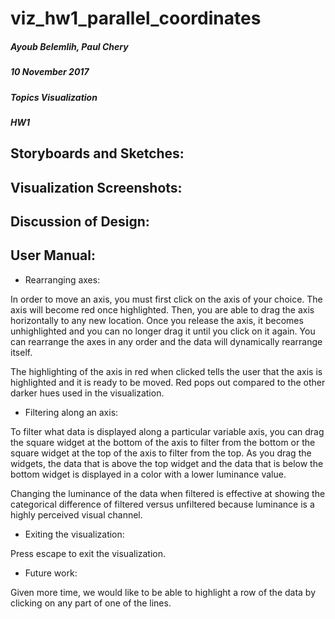 # viz_hw1_parallel_coordinates
##### Ayoub Belemlih, Paul Chery
##### 10 November 2017
##### Topics Visualization
##### HW1 

## Storyboards and Sketches:

## Visualization Screenshots:

## Discussion of Design:

## User Manual:

* Rearranging axes:

In order to move an axis, you must first click on the axis of your choice. The axis will become red once highlighted. Then, you are able to drag the axis horizontally to any new location. Once you release the axis, it becomes unhighlighted and you can no longer drag it until you click on it again. You can rearrange the axes in any order and the data will dynamically rearrange itself.

The highlighting of the axis in red when clicked tells the user that the axis is highlighted and it is ready to be moved. Red pops out compared to the other darker hues used in the visualization.

* Filtering along an axis:

To filter what data is displayed along a particular variable axis, you can drag the square widget at the bottom of the axis to filter from the bottom or the square widget at the top of the axis to filter from the top. As you drag the widgets, the data that is above the top widget and the data that is below the bottom widget is displayed in a color with a lower luminance value. 

Changing the luminance of the data when filtered is effective at showing the categorical difference of filtered versus unfiltered because luminance is a highly perceived visual channel. 


* Exiting the visualization:

Press escape to exit the visualization. 

* Future work:

Given more time, we would like to be able to highlight a row of the data by clicking on any part of one of the lines. 



